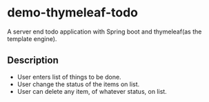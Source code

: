# demo-thymeleaf-todo
A server end todo application with Spring boot and thymeleaf(as the template engine).

## Description
* User enters list of things to be done.
* User change the status of the items on list.
* User can delete any item, of whatever status, on list.
